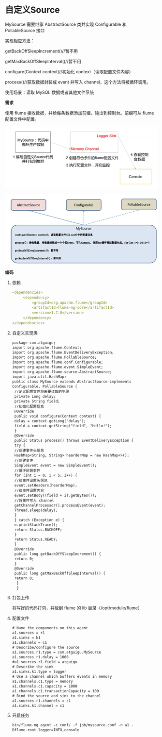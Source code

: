 # 自定义Source

MySource 需要继承 AbstractSource 类并实现 Configurable 和 PollableSource 接口

实现相应方法：

getBackOffSleepIncrement()//暂不用

getMaxBackOffSleepInterval()//暂不用

configure(Context context)//初始化 context（读取配置文件内容）

process()//获取数据封装成 event 并写入 channel，这个方法将被循环调用。

使用场景：读取 MySQL 数据或者其他文件系统



**需求**

使用 flume 接收数据，并给每条数据添加前缀，输出到控制台。前缀可从 flume 配置文件中配置。

![](./images/20.jpg)

![](./images/21.jpg)

**编码**

1. 依赖

   ```yaml
   <dependencies>
        <dependency>
            <groupId>org.apache.flume</groupId>
            <artifactId>flume-ng-core</artifactId>
            <version>1.7.0</version>
        </dependency>
   </dependencies>
   ```

2. 自定义实现类

   ```shell
   package com.atguigu;
   import org.apache.flume.Context;
   import org.apache.flume.EventDeliveryException;
   import org.apache.flume.PollableSource;
   import org.apache.flume.conf.Configurable;
   import org.apache.flume.event.SimpleEvent;
   import org.apache.flume.source.AbstractSource;
   import java.util.HashMap;
   public class MySource extends AbstractSource implements 
   Configurable, PollableSource {
    //定义配置文件将来要读取的字段
    private Long delay;
    private String field;
    //初始化配置信息
    @Override
    public void configure(Context context) {
    delay = context.getLong("delay");
    field = context.getString("field", "Hello!");
    }
    @Override
    public Status process() throws EventDeliveryException {
    try {
    //创建事件头信息
    HashMap<String, String> hearderMap = new HashMap<>();
    //创建事件
    SimpleEvent event = new SimpleEvent();
    //循环封装事件
    for (int i = 0; i < 5; i++) {
    //给事件设置头信息
    event.setHeaders(hearderMap);
    //给事件设置内容
    event.setBody((field + i).getBytes());
    //将事件写入 channel
    getChannelProcessor().processEvent(event);
    Thread.sleep(delay);
    }
    } catch (Exception e) {
    e.printStackTrace();
    return Status.BACKOFF;
    }
    return Status.READY;
    }
    @Override
    public long getBackOffSleepIncrement() {
    return 0;
    }
    @Override
    public long getMaxBackOffSleepInterval() {
    return 0;
     } 
     }
   ```

3. 打包上传

   将写好的代码打包，并放到 flume 的 lib 目录（/opt/module/flume）

4. 配置文件

   ```shell
   # Name the components on this agent
   a1.sources = r1
   a1.sinks = k1
   a1.channels = c1
   # Describe/configure the source
   a1.sources.r1.type = com.atguigu.MySource
   a1.sources.r1.delay = 1000
   #a1.sources.r1.field = atguigu
   # Describe the sink
   a1.sinks.k1.type = logger
   # Use a channel which buffers events in memory
   a1.channels.c1.type = memory
   a1.channels.c1.capacity = 1000
   a1.channels.c1.transactionCapacity = 100
   # Bind the source and sink to the channel
   a1.sources.r1.channels = c1
   a1.sinks.k1.channel = c1
   ```

5. 开启任务

   ```shell
   bin/flume-ng agent -c conf/ -f job/mysource.conf -n a1 -Dflume.root.logger=INFO,console
   ```

   